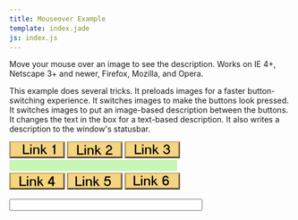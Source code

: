 ```yaml
---
title: Mouseover Example
template: index.jade
js: index.js
---
```


Move your mouse over an image to see the description.  Works on IE 4+, Netscape 3+ and newer, Firefox, Mozilla, and Opera.
	
This example does several tricks.  It preloads images for a faster button-switching experience.  It switches images to make the buttons look pressed.  It switches images to put an image-based description between the buttons.  It changes the text in the box for a text-based description.  It also writes a description to the window's statusbar.

<P><a href="#" onmouseover="description(1)" onmouseout="description(0)"><IMG SRC="link1.gif" WIDTH="99" HEIGHT="30" BORDER="0" NAME="Img1"></a> <a href="#" onmouseover="description(2)" onmouseout="description(0)"><IMG SRC="link2.gif" WIDTH="99" HEIGHT="30" BORDER="0" NAME="Img2"></a> <a href="#" onmouseover="description(3)" onmouseout="description(0)"><IMG SRC="link3.gif" WIDTH="99" HEIGHT="30" BORDER="0" NAME="Img3"></a><br>
<IMG SRC="blank.gif" WIDTH="300" HEIGHT="20" BORDER="0" NAME="ImgDesc"><BR> <a href="#" onmouseover="description(4)" onmouseout="description(0)"><IMG SRC="link4.gif" WIDTH="99" HEIGHT="30" BORDER="0" NAME="Img4"></a> <a href="#" onmouseover="description(5)" onmouseout="description(0)"><IMG SRC="link5.gif" WIDTH="99" HEIGHT="30" BORDER="0" NAME="Img5"></a> <a href="#" onmouseover="description(6)" onmouseout="description(0)"><IMG SRC="link6.gif" WIDTH="99" HEIGHT="30" BORDER="0" NAME="Img6"></a></p>
<FORM NAME="Form1">
<P><INPUT TYPE="text" SIZE="40" NAME="Text1"></P>
</form>
